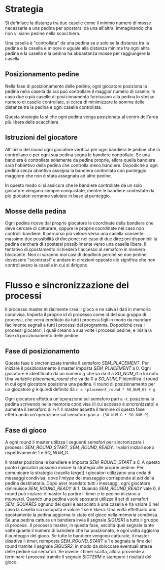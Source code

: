 # Strategia

Si definisce la distanza tra due caselle come il minimo numero di mosse necessarie a una pedina per spostarsi da una all'altra, immaginando che non vi siano pedine nella scacchiera.

Una casella è "controllata" da una pedina se e solo se la
distanza tra la pedina e la casella è minore o uguale alla distanza
minima tra ogni altra pedina e la casella e la pedina ha abbastanza mosse per raggiungere la casella.

## Posizionamento pedine

Nella fase di posizionamento delle pedine, ogni giocatore posiziona
la pedina nella casella da cui può controllare il maggior numero di caselle.
In caso due o più caselle di posizionamento forniscano alla pedina lo stesso numero di caselle controllate, si cerca di minimizzare la somma delle distanze tra la pedina e ogni casella controllata.

Questa strategia fa sì che ogni pedina venga posizionata al
centro dell'area più libera della scacchiera.

## Istruzioni del giocatore

All'inizio del round ogni giocatore verifica per ogni bandiera
le pedine che la controllano e per ogni sua pedina segna le
bandiere controllate. Se una bandiera è controllata solamente
da pedine proprie, allora quella bandiera sarà l'obiettivo
della pedina che controlla meno bandiere. Dopodiché a ogni pedina
senza obiettivo assegna la bandiera controllata con punteggio
maggiore che non è stata assegnata ad altre pedine.

In questo modo ci si assicura che le bandiere controllate da un solo giocatore
vengano sempre conquistate, mentre le bandiere contestate da più giocatori
verranno valutate in base al punteggio.

## Mosse della pedina

Ogni pedina riceve dal proprio giocatore le coordinate della bandiera
che deve cercare di catturare, oppure le proprie coordinate nel caso
non controlli bandiere. Il percorso più veloce verso una casella
consente massimo due possibilità di direzione: nel caso di due direzioni
disponibili la pedina cercherà di spostarsi possibilmente verso una
casella libera. Il tentativo di spostamento richiederà l'accesso al semaforo
in maniera bloccante. Non ci saranno mai casi di deadlock perché se
due pedine dovessero "scontrarsi" e andare in direzioni opposte 
ciò significa che non controllavano la casella in cui si dirigono.

# Flusso e sincronizzazione dei processi

Il processo master inizialmente crea il gioco e ne salva i dati
in memoria condivisa. Importa il proprio id di processo come id del suo gruppo di processi, che verrà ereditato da tutti i processi figli in modo da mandare facilmente segnali a tutti i processi del programma. Dopodiché crea i processi giocatori, i quali creano a sua volte i processi pedine, e inizia la fase di posizionamento delle pedine.

## Fase di posizionamento

Questa fase è sincronizzata tramite il semaforo *SEM_PLACEMENT*. Per iniziare il posizionamento il master imposta *SEM_PLACEMENT* a 0. Ogni giocatore è identificato da un numero *g* che va da 0 a *SO_NUM_G* a lui noto. Una variabile *placement_round* che va da 0 a *SO_NUM_P* identifica il round in cui ogni giocatore posiziona una pedina. Il round di posizionamento per un giocatore *g* è quindi definito da `r = (placement_round * SO_NUM_G) + g`.

Ogni giocatore effettua un'operazione sul semaforo pari a *-r*, posiziona la pedina scrivendo nella memoria condivisa (il cui accesso è sincronizzato) e aumenta il semaforo di *r+1*. Il master aspetta il termine di questa fase effettuando un'operazione sul semaforo pari a `-(SO_NUM_G * SO_NUM_P)`.

## Fase di gioco

A ogni round il master utilizza i seguenti semafori per sincronizzare i processi: *SEM_ROUND_START*, *SEM_ROUND_READY*. I valori iniziali sono rispettivamente 1 e *SO_NUM_G*.

Il master posiziona le bandiere e imposta *SEM_ROUND_START* a 0. A questo punto i giocatori possono inviare la strategia alle proprie pedine. Per comunicare la strategia (casella target) i giocatori utilizzano una coda di messaggi condivisa, dove l'*mtype* del messaggio corrisponde al *pid* della pedina destinataria. Dopo aver mandato tutti i messaggi, ogni giocatore diminuisce *SEM_ROUND_READY* di 1. Quando *SEM_ROUND_READY* vale 0, il round può iniziare: il master fa partire il timer e le pedine iniziano a muoversi. Quando una pedina vuole spostarsi utilizza il set di semafori *SEM_SQUARES* ognuno dei quali è associato a una casella e ha valore 0 nel caso la casella sia occupata e valore 1 se è libera. Una volta effettuato uno spostamento la pedina aggiorna lo stato del gioco nella memoria condivisa. Se una pedina cattura un bandiera invia il segnale *SIGUSR1* a tutto il gruppo di processi. Il processo master, in questa fase, ascolta quel segnale tante volte quante il numero di bandiere che ha posizionato, e ogni volta aggiorna il punteggio del gioco. Se tutte le bandiere vengono catturate, il master disattiva il timer, reimposta *SEM_ROUND_START* a 1 e segnala la fine del round tramite il segnale *SIGUSR2*, in modo da sbloccare eventuali attese delle pedine sui semafori. Se invece il timer scatta, allora provvede a terminare i processi tramite il segnale *SIGTERM* e stampare i risultati del gioco.